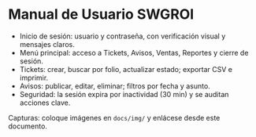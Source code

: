 # Manual de Usuario SWGROI

- Inicio de sesión: usuario y contraseña, con verificación visual y mensajes claros.
- Menú principal: acceso a Tickets, Avisos, Ventas, Reportes y cierre de sesión.
- Tickets: crear, buscar por folio, actualizar estado; exportar CSV e imprimir.
- Avisos: publicar, editar, eliminar; filtros por fecha y asunto.
- Seguridad: la sesión expira por inactividad (30 min) y se auditan acciones clave.

Capturas: coloque imágenes en `docs/img/` y enlácese desde este documento.


